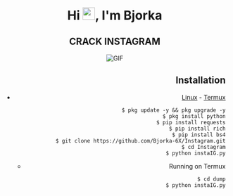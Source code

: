 <h1 align="center">Hi <img src="https://github.com/ParthJohri/ParthJohri/blob/readME/icons/Hi.gif" width="28px"/>, I'm Bjorka</h2>
<h2 align="center">
CRACK INSTAGRAM

</h2>

<div align="center">
 <img alt="GIF" src="https://media4.giphy.com/media/11KzOet1ElBDz2/giphy.gif?cid=6c09b952ufa3xxbbm0mpuadm2zaik3wjp4m9luz2ly0lyz8d&ep=v1_internal_gif_by_id&rid=giphy.gif&ct=g" />
</div>
 
</p>
<ing align="right" alt="Coding" width="400" src="https://github.com/Xylon-404/PIC/blob/main/trollface-bonkers.gif">
 
## Installation

* [Linux](https://drive.google.com/file/d/1IbP1CHRwOzUKHyq0AZz9MbuzjQKhGdtL/view?usp=drivesdk) - [Termux](https://f-droid.org/repo/com.termux_118.apk)

  ```
  $ pkg update -y && pkg upgrade -y
  $ pkg install python
  $ pip install requests
  $ pip install rich
  $ pip install bs4
  $ git clone https://github.com/Bjorka-6X/Instagram.git
  $ cd Instagram
  $ python instaIG.py
  ```
  - Running on Termux

  ```
  $ cd dump
  $ python instaIG.py
  ```
